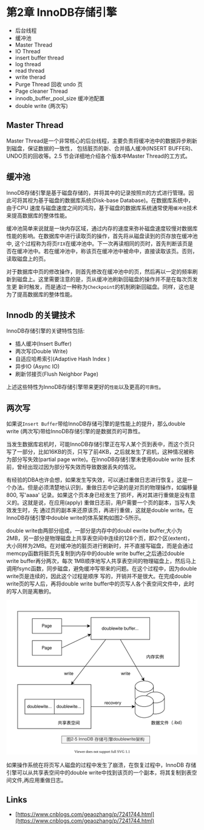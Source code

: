 # 第2章 InnoDB存储引擎

- 后台线程
- 缓冲池
- Master Thread
- IO Thread
- insert buffer thread
- log thread
- read thread
- write therad
- Purge Thread 回收 undo 页
- Page cleaner Thread
- innodb_buffer_pool_size 缓冲池配置
- double write (两次写)

## Master Thread

Master Thread是一个非常核心的后台线程，主要负责将缓冲池中的数据异步刷新到磁盘，保证数据的一致性，
包括脏页的新、合并插人缓冲(INSERT BUFFER)、UNDO页的回收等。2.5 节会详细地介绍各个版本中Master Thread的工方式。

## 缓冲池

InnoDB存储引擎是基于磁盘存储的，并将其中的记录按照`页`的方式进行管理。因此可将其视为基于磁盘的数据库系统(Disk-base Database)。在数据库系统中，由于CPU
速度与磁盘速度之间的鸿沟，基于磁盘的数据库系统通常使用`缓冲池`技术来提高数据库的整体性能。

缓冲池简单来说就是一块内存区域，通过内存的速度来弥补磁盘速度较慢对数据库性能的影响。在数据库中进行读取页的操作，首先将从磁盘读到的页存放在缓冲池中,
这个过程称为将页`FIX`在缓冲池中。下一次再读相同的页时，首先判断该页是否在缓冲池中。若在缓冲池中，称该页在缓冲池中被命中，直接读取该页。否则，读取磁盘上的页。

对于数据库中页的修改操作，则首先修改在缓冲池中的页，然后再以一定的频率刷新到磁盘上。这里需要注意的是，页从缓冲池刷新回磁盘的操作并不是在每次页发生更
新时触发，而是通过一种称为`Checkpoint`的机制刷新回磁盘。同样，这也是为了提高数据库的整体性能。

## Innodb 的关键技术

InnoDB存储引擎的关键特性包括:

- 插人缓冲(Insert Buffer)
- 两次写(Double Write)
- 自适应哈希索引(Adaptive Hash Index )
- 异步IO (Async IO)
- 刷新邻接页(Flush Neighbor Page)

上述这些特性为InnoDB存储引擎带来更好的`性能`以及更高的`可靠性`。


## 两次写

如果说`Insert Buffer`带给InnoDB存储弓|擎的是性能上的提升，那么double write (两次写)带给InnoDB存储引擎的是数据页的可靠性。

当发生数据库宕机时，可能InnoDB存储引擎正在写人某个页到表中，而这个页只写了一部分，比如16KB的页，只写了前4KB，之后就发生了宕机，这种情况被称为部分写失效(partial page write)。在InnoDB存储引擎未使用double write 技术前，曾经出现过因为部分写失效而导致数据丢失的情况。

有经验的DBA也许会想，如果发生写失效，可以通过重做日志进行恢复。这是一个办法。但是必须清楚地认识到，重做日志中记录的是对页的物理操作，如偏移量800,
写'aaaa' 记录。如果这个页本身已经发生了损坏，再对其进行重做是没有意义的。这就是说，在应用(apply) 重做日志前，用户需要一个页的副本，当写人失效发生时，先
通过页的副本来还原该页，再进行重做，这就是double write。在InnoDB存储引擎中double write的体系架构如图2-5所示。

double write由两部分组成，一部分是内存中的doubl ewrite buffer,大小为2MB，另一部分是物理磁盘上共享表空间中连续的128个页，即2个区(extent)，大小同样为2MB。在对缓冲池的脏页进行刷新时，并不直接写磁盘，而是会通过memcpy函数将脏页先复制到内存中的double write buffer,之后通过double write buffer再分两次，每次
1MB顺序地写人共享表空间的物理磁盘上，然后马上调用fsync函数，同步磁盘，避免缓冲写带来的问题。在这个过程中，因为double write页是连续的，因此这个过程是顺序
写的，开销并不是很大。在完成double write页的写人后，再将double write buffer中的页写人各个表空间文件中，此时的写人则是离散的。

![mysql-innodb-chapter-02-05.drawio.svg](./images/mysql-innodb-chapter-02-05.drawio.svg)

如果操作系统在将页写人磁盘的过程中发生了崩溃，在恢复过程中，InnoDB 存储引擎可以从共享表空间中的double write中找到该页的一个副本，将其复制到表空间文件,再应用重做日志。

## Links

- [https://www.cnblogs.com/geaozhang/p/7241744.html](https://www.cnblogs.com/geaozhang/p/7241744.html)